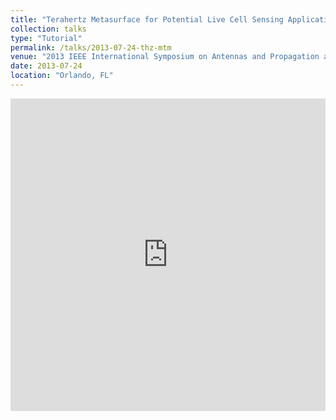 ```yaml
---
title: "Terahertz Metasurface for Potential Live Cell Sensing Application"
collection: talks
type: "Tutorial"
permalink: /talks/2013-07-24-thz-mtm
venue: "2013 IEEE International Symposium on Antennas and Propagation and North American Radio Science Meeting"
date: 2013-07-24
location: "Orlando, FL"
---
```

 
<iframe 
  src="https://dako2.github.io/files/tang_APS2013_v4.pdf#page=1&toolbar=0&navpanes=0&scrollbar=0" 
  style="width:100%; height:500px;" 
  frameborder="0">
</iframe>
